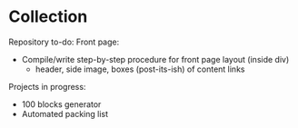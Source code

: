 # Collection

Repository to-do:
 Front page:
 - Compile/write step-by-step procedure for front page layout (inside div)
   - header, side image, boxes (post-its-ish) of content links
  
  
Projects in progress:
  - 100 blocks generator
  - Automated packing list
